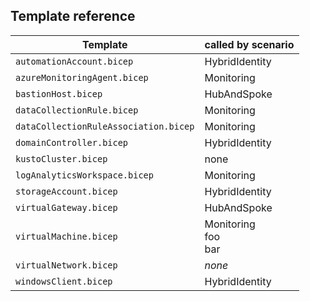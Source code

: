 ## Template reference

| Template                               | called by scenario |
| -------------------------------------- | ------------------ |
| `automationAccount.bicep`              | HybridIdentity     |
| `azureMonitoringAgent.bicep`           | Monitoring         |
| `bastionHost.bicep`                    | HubAndSpoke        |
| `dataCollectionRule.bicep`             | Monitoring         |
| `dataCollectionRuleAssociation.bicep`  | Monitoring         |
| `domainController.bicep`               | HybridIdentity     |
| `kustoCluster.bicep`                   | none               |
| `logAnalyticsWorkspace.bicep`          | Monitoring         |
| `storageAccount.bicep`                 | HybridIdentity     |
| `virtualGateway.bicep`                 | HubAndSpoke        |
| `virtualMachine.bicep`                 | Monitoring  <br/> foo  <br/> bar |
| `virtualNetwork.bicep`                 | *none*             |
| `windowsClient.bicep`                  | HybridIdentity     |